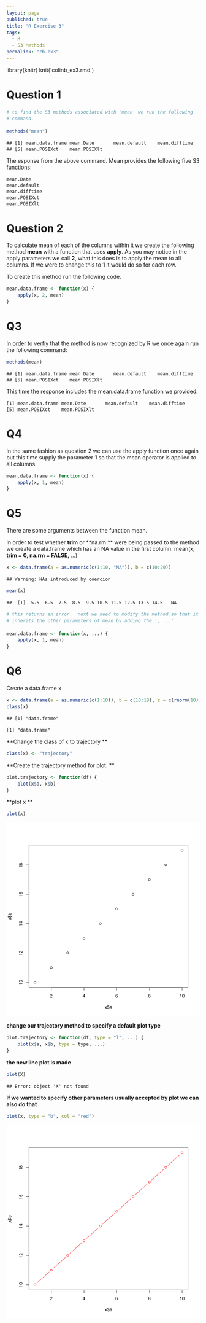```yaml
---
layout: page
published: true
title: "R Exercise 3"
tags: 
  - R
  - S3 Methods
permalink: "cb-ex3"
---
```


library(knitr)
knit('colinb_ex3.rmd')


Question 1
=================


```r
# to find the S3 methods associated with 'mean' we run the following
# command.

methods("mean")
```

```
## [1] mean.data.frame mean.Date       mean.default    mean.difftime  
## [5] mean.POSIXct    mean.POSIXlt
```

The esponse from the above command. Mean provides the following five S3 functions: 

	mean.Date
	mean.default
	mean.difftime
	mean.POSIXct
	mean.POSIXlt

Question 2
===============
To calculate mean of each of the columns within it we create the following method **mean** with a function that uses **apply**.
As you may notice in the apply parameters we call **2**, what this does is to apply the mean to all columns. If we were to change this to **1** it would do so for each row. 

To create this method run the following code.


```r
mean.data.frame <- function(x) {
    apply(x, 2, mean)
}
```


Q3
===================
In order to verfiy that the method is now recognized by R we once again run the following command:


```r
methods(mean)
```

```
## [1] mean.data.frame mean.Date       mean.default    mean.difftime  
## [5] mean.POSIXct    mean.POSIXlt
```

This time the response includes the mean.data.frame function we provided.

	[1] mean.data.frame mean.Date       mean.default    mean.difftime  
	[5] mean.POSIXct    mean.POSIXlt

Q4
=============
In the same fashion as question 2 we can use the apply function once again but this time supply the parameter **1** so that the mean operator is applied to all columns.


```r
mean.data.frame <- function(x) {
    apply(x, 1, mean)
}
```


Q5
==============
There are some arguments between the function mean.

In order to test whether **trim** or **na.rm ** were being passed to the method we create a data.frame which has an NA value in the first column.
mean(x, **trim = 0, na.rm = FALSE,** ...)


```r
x <- data.frame(a = as.numeric(c(1:10, "NA")), b = c(10:20))
```

```
## Warning: NAs introduced by coercion
```

```r
mean(x)
```

```
##  [1]  5.5  6.5  7.5  8.5  9.5 10.5 11.5 12.5 13.5 14.5   NA
```

```r
# this returns an error.  next we need to modify the method so that it
# inherits the other parameters of mean by adding the ', ...'

mean.data.frame <- function(x, ...) {
    apply(x, 1, mean)
}
```


Q6
=============

Create a data.frame x

```r
x <- data.frame(a = as.numeric(c(1:10)), b = c(10:19), z = c(rnorm(10)))
class(x)
```

```
## [1] "data.frame"
```

	[1] "data.frame"

**Change the class of x to trajectory
**

```r
class(x) <- "trajectory"
```

**Create the trajectory method for plot.
**

```r
plot.trajectory <- function(df) {
    plot(x$a, x$b)
}
```

**plot x
**

```r
plot(x)
```

![plot of chunk unnamed-chunk-9](/figure/unnamed-chunk-9.png) 


**change our trajectory method to specify a default plot type**

```r
plot.trajectory <- function(df, type = "l", ...) {
    plot(x$a, x$b, type = type, ...)
}
```

**the new line plot is made**

```r
plot(X)
```

```
## Error: object 'X' not found
```


**If we wanted to specify other parameters usually accepted by plot we can also do that**


```r
plot(x, type = "b", col = "red")
```

![plot of chunk unnamed-chunk-12](/figure/unnamed-chunk-12.png) 

